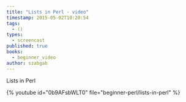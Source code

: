 ```yaml
---
title: "Lists in Perl - video"
timestamp: 2015-05-02T10:20:54
tags:
  - ()
types:
  - screencast
published: true
books:
  - beginner_video
author: szabgab
---
```



Lists in Perl


{% youtube id="0b9AFsbWLT0" file="beginner-perl/lists-in-perl" %}
